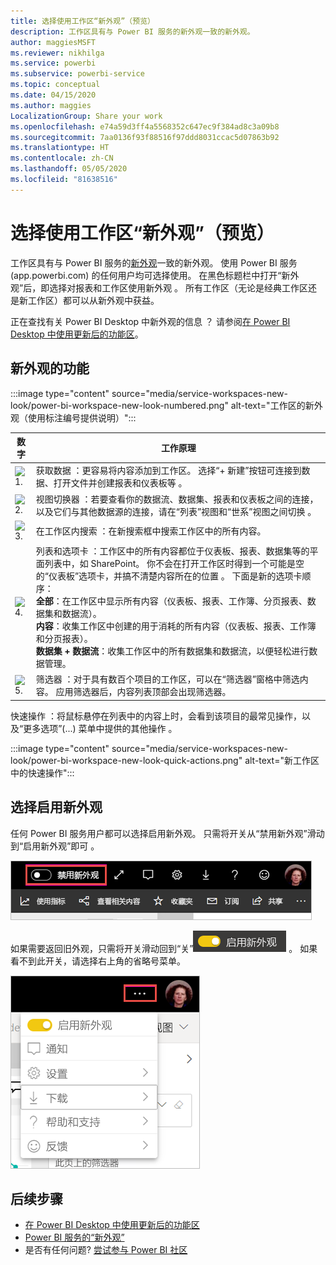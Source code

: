 ```yaml
---
title: 选择使用工作区“新外观”（预览）
description: 工作区具有与 Power BI 服务的新外观一致的新外观。
author: maggiesMSFT
ms.reviewer: nikhilga
ms.service: powerbi
ms.subservice: powerbi-service
ms.topic: conceptual
ms.date: 04/15/2020
ms.author: maggies
LocalizationGroup: Share your work
ms.openlocfilehash: e74a59d3ff4a5568352c647ec9f384ad8c3a09b8
ms.sourcegitcommit: 7aa0136f93f88516f97ddd8031ccac5d07863b92
ms.translationtype: HT
ms.contentlocale: zh-CN
ms.lasthandoff: 05/05/2020
ms.locfileid: "81638516"
---
```

# <a name="opt-in-to-the-workspace-new-look-preview"></a>选择使用工作区“新外观”（预览）

工作区具有与 Power BI 服务的[新外观](../service-new-look.md)一致的新外观。 使用 Power BI 服务 (app.powerbi.com) 的任何用户均可选择使用。 在黑色标题栏中打开“新外观”后，即选择对报表和工作区使用新外观  。 所有工作区（无论是经典工作区还是新工作区）都可以从新外观中获益。

正在查找有关 Power BI Desktop 中新外观的信息  ？ 请参阅[在 Power BI Desktop 中使用更新后的功能区](../desktop-ribbon.md)。

## <a name="features-of-the-new-look"></a>新外观的功能

:::image type="content" source="media/service-workspaces-new-look/power-bi-workspace-new-look-numbered.png" alt-text="工作区的新外观（使用标注编号提供说明）":::

|数字  |工作原理 |
|---------|---------|
|  ![1\.](media/service-workspaces-new-look/circle-one.png)  | 获取数据  ：更容易将内容添加到工作区。 选择“+ 新建”按钮可连接到数据、打开文件并创建报表和仪表板等  。  |
| ![2\.](media/service-workspaces-new-look/circle-two.png)  | 视图切换器  ：若要查看你的数据流、数据集、报表和仪表板之间的连接，以及它们与其他数据源的连接，请在“列表”视图和“世系”视图之间切换   。 |
| ![3\.](media/service-workspaces-new-look/circle-three.png) | 在工作区内搜索  ：在新搜索框中搜索工作区中的所有内容。  |
| ![4\.](media/service-workspaces-new-look/circle-four.png)  | 列表和选项卡  ：工作区中的所有内容都位于仪表板、报表、数据集等的平面列表中，如 SharePoint。 你不会在打开工作区时得到一个可能是空的“仪表板”选项卡，并搞不清楚内容所在的位置  。 下面是新的选项卡顺序： <br>**全部**：在工作区中显示所有内容（仪表板、报表、工作簿、分页报表、数据集和数据流）。 <br>**内容**：收集工作区中创建的用于消耗的所有内容（仪表板、报表、工作簿和分页报表）。 <br>**数据集 + 数据流**：收集工作区中的所有数据集和数据流，以便轻松进行数据管理。 |
| ![5\.](media/service-workspaces-new-look/circle-five.png) | 筛选器  ：对于具有数百个项目的工作区，可以在“筛选器”窗格中筛选内容。 应用筛选器后，内容列表顶部会出现筛选器。 |

快速操作  ：将鼠标悬停在列表中的内容上时，会看到该项目的最常见操作，以及“更多选项”(...) 菜单中提供的其他操作  。

:::image type="content" source="media/service-workspaces-new-look/power-bi-workspace-new-look-quick-actions.png" alt-text="新工作区中的快速操作":::

## <a name="opt-in-to-the-new-look"></a>选择启用新外观

任何 Power BI 服务用户都可以选择启用新外观。 只需将开关从“禁用新外观”滑动到“启用新外观”即可   。

![选择启用新外观](media/service-workspaces-new-look/power-bi-new-look-off.png)

如果需要返回旧外观，只需将开关滑动回到“关”![启用新外观](media/service-workspaces-new-look/power-bi-new-look-toggle-on.png)  。 如果看不到此开关，请选择右上角的省略号菜单。

![选择退出新外观](media/service-workspaces-new-look/power-bi-new-look-on.png)

## <a name="next-steps"></a>后续步骤

- [在 Power BI Desktop 中使用更新后的功能区](../desktop-ribbon.md)
- [Power BI 服务的“新外观”](../service-new-look.md)
- 是否有任何问题? [尝试参与 Power BI 社区](https://community.powerbi.com/)

